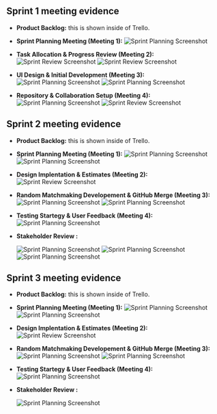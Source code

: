## Sprint 1 meeting evidence

- **Product Backlog:** this is shown inside of Trello.

- **Sprint Planning Meeting (Meeting 1):** 
  ![Sprint Planning Screenshot](../../images/meeting1.png)

- **Task Allocation & Progress Review (Meeting 2):**
  ![Sprint Review Screenshot](../../images/meeting2.png)
  ![Sprint Review Screenshot](../../images/online-meeting2.png)
  
  
- **UI Design & Initial Development (Meeting 3):** 
  ![Sprint Planning Screenshot](../../images/meeting3.png)
  ![Sprint Planning Screenshot](../../images/meeting3.png)


- **Repository & Collaboration Setup (Meeting 4):** 
  ![Sprint Planning Screenshot](../../images/meeting4.png)
  ![Sprint Review Screenshot](../../images/online-meeting4.png)




## Sprint 2 meeting evidence

- **Product Backlog:** this is shown inside of Trello.

- **Sprint Planning Meeting (Meeting 1):** 
  ![Sprint Planning Screenshot](../../images/meeting1part1.png)
  ![Sprint Planning Screenshot](../../images/meeting1part2.png)


- **Design Implentation & Estimates (Meeting 2):**
  ![Sprint Review Screenshot](../../images/meeting2sprint2.png)

- **Random Matchmaking Developement & GitHub Merge (Meeting 3):** 
  ![Sprint Planning Screenshot](../../images/meeting3part1.png)
  ![Sprint Planning Screenshot](../../images/meeting3part2.png)


- **Testing Startegy & User Feedback (Meeting 4):** 
  ![Sprint Planning Screenshot](../../images/meeting4sprint2.png)

  
- **Stakeholder Review :** 

  ![Sprint Planning Screenshot](../../images/stakeholderPart1.png)
  ![Sprint Planning Screenshot](../../images/stakeholderPart2.png)
  ![Sprint Planning Screenshot](../../images/stakeholderPart3.png)












## Sprint 3 meeting evidence
- **Product Backlog:** this is shown inside of Trello.
- **Sprint Planning Meeting (Meeting 1):** 
  ![Sprint Planning Screenshot](../../images/meeting1sprint3part1.png)
  ![Sprint Planning Screenshot](../../images/meeting1sprint3part2.png)


- **Design Implentation & Estimates (Meeting 2):**
  ![Sprint Review Screenshot](../../images/meeting2sprint3.png)

- **Random Matchmaking Developement & GitHub Merge (Meeting 3):** 
  ![Sprint Planning Screenshot](../../images/meeting3sprint3part1.png)
  ![Sprint Planning Screenshot](../../images/meeting3sprint3part2.png)


- **Testing Startegy & User Feedback (Meeting 4):** 
  ![Sprint Planning Screenshot](../../images/meeting4sprint3.png)

  
- **Stakeholder Review :** 

  ![Sprint Planning Screenshot](../../images/stakeholdermeetingsprint3.png)












